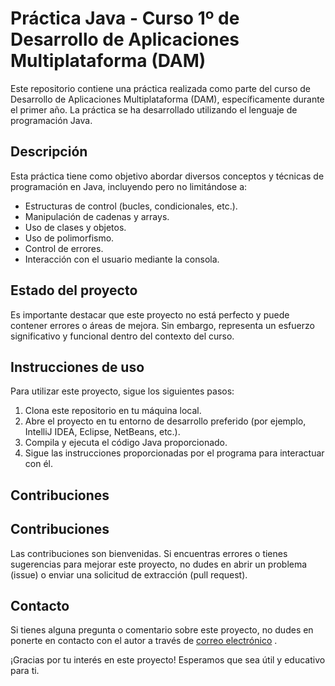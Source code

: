 # Práctica Java - Curso 1º de Desarrollo de Aplicaciones Multiplataforma (DAM)

Este repositorio contiene una práctica realizada como parte del curso de Desarrollo de Aplicaciones Multiplataforma (DAM), específicamente durante el primer año. La práctica se ha desarrollado utilizando el lenguaje de programación Java.

## Descripción

Esta práctica tiene como objetivo abordar diversos conceptos y técnicas de programación en Java, incluyendo pero no limitándose a:

- Estructuras de control (bucles, condicionales, etc.).
- Manipulación de cadenas y arrays.
- Uso de clases y objetos.
- Uso de polimorfismo.
- Control de errores.
- Interacción con el usuario mediante la consola.

## Estado del proyecto

Es importante destacar que este proyecto no está perfecto y puede contener errores o áreas de mejora. Sin embargo, representa un esfuerzo significativo y funcional dentro del contexto del curso.

## Instrucciones de uso

Para utilizar este proyecto, sigue los siguientes pasos:

1. Clona este repositorio en tu máquina local.
2. Abre el proyecto en tu entorno de desarrollo preferido (por ejemplo, IntelliJ IDEA, Eclipse, NetBeans, etc.).
3. Compila y ejecuta el código Java proporcionado.
4. Sigue las instrucciones proporcionadas por el programa para interactuar con él.

## Contribuciones

## Contribuciones

Las contribuciones son bienvenidas. Si encuentras errores o tienes sugerencias para mejorar este proyecto, no dudes en abrir un problema (issue) o enviar una solicitud de extracción (pull request).


## Contacto

Si tienes alguna pregunta o comentario sobre este proyecto, no dudes en ponerte en contacto con el autor a través de [correo electrónico](mailto:eericarisiordan@gmail.com) .

¡Gracias por tu interés en este proyecto! Esperamos que sea útil y educativo para ti.

